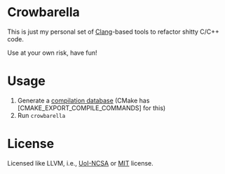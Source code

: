 # Crowbarella

This is just my personal set of [Clang](https://clang.llvm.org/)-based tools to refactor shitty C/C++ code.

Use at your own risk, have fun!

# Usage

1. Generate a [compilation database](https://clang.llvm.org/docs/JSONCompilationDatabase.html) (CMake has [CMAKE_EXPORT_COMPILE_COMMANDS] for this)
2. Run `crowbarella`

# License

Licensed like LLVM, i.e., [UoI-NCSA](https://opensource.org/licenses/UoI-NCSA.php) or [MIT](https://opensource.org/licenses/mit-license.php) license.
